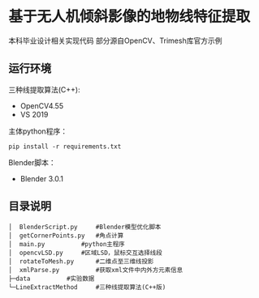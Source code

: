 # 基于无人机倾斜影像的地物线特征提取
本科毕业设计相关实现代码
部分源自OpenCV、Trimesh库官方示例

## 运行环境
三种线提取算法(C++):
- OpenCV4.55
- VS 2019

主体python程序：
```
pip install -r requirements.txt
```

Blender脚本：
- Blender 3.0.1


## 目录说明
```
│  BlenderScript.py   	#Blender模型优化脚本
│  getCornerPoints.py 	#角点计算
│  main.py 	        #python主程序
│  opencvLSD.py 	#区域LSD，鼠标交互选择线段
│  rotateToMesh.py      #二维点至三维线投影
│  xmlParse.py 	        #获取xml文件中内外方元素信息
├─data			#实验数据
└─LineExtractMethod 	#三种线提取算法(C++版)
```
